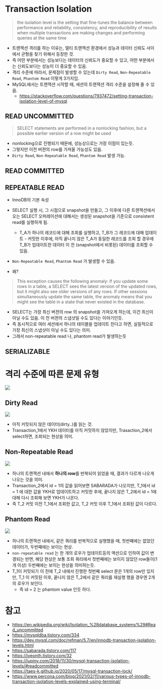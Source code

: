 # Transaction Isolation
> the isolation level is the setting that fine-tunes the balance between performance and reliability, consistency, and reproducibility of results when multiple transactions are making changes and performing queries at the same time

- 트랜잭션 격리를 하는 이유는, 멀티 트랜잭션 환경에서 성능과 데이터 신뢰도 사이에서 균형을 찾기 위해서 등장한 것.
- 즉 어떤 부분에서는 성능보다는 데이터의 신뢰도가 중요할 수 있고, 어떤 부분에서는 신뢰도보다는 성능이 더 중요할 수 있음. 
- 격리 수준에 따라서, 문제점이 발생할 수 있는데 `Dirty Read`, `Non-Repeatable Read`, `Phantom Read` 이렇게 3가지임.
- MySQL에서는 트랜잭션 시작할 때, 세션의 트랜잭션 격리 수준을 설정해 줄 수 있음.
    - https://stackoverflow.com/questions/7937472/setting-transaction-isolation-level-of-mysql

## READ UNCOMMITTED

> SELECT statements are performed in a nonlocking fashion, but a possible earlier version of a row might be used
- nonlocking으로 진행되기 때문에, 성능상으로는 가장 이점이 있는듯.
- 그렇지만 이전 버젼의 row를 가져올 가능성도 있음.
- `Dirty Read`, `Non-Repeatable Read`, `Phantom Read` 발생 가능.

## READ COMMITTED

## REPEATABLE READ
- InnoDB의 기본 속성
- SELECT 실행 시, 그 시점으로 snapshot을 만들고,  그 이후에 다른 트랜잭션에서 오는 SELECT 오퍼레이션에 대해서는 생성된 snapshot을 기준으로 consistent read를 실행하게 됨.
    - T_A가 하나의 레코드에 대해 조회를 실행하고, T_B가 그 레코드에 대해 업데이트 - 커밋한 이후에, 아직 끝나지 않은 T_A가 동일한 레코드를 조회 할 경우에 T_B가 업데이트한 데이터 이 전 (snapshot에서 비롯된) 데이터를 조회할 수 있음.

- `Non-Repeatable Read`, `Phantom Read` 가 발생할 수 있음.
- 왜?

> This exception causes the following anomaly: If you update some rows in a table, a SELECT sees the latest version of the updated rows, but it might also see older versions of any rows. If other sessions simultaneously update the same table, the anomaly means that you might see the table in a state that never existed in the database.

- SELECT는 가장 최신 버젼의 row 의 snapshot을 가져오게 하는데, 이건 최신이 아닐 수도 있음. 이 전 버젼의 스냅샷일 수도 있다는 이야기인듯.
- 즉 동시적으로 여러 세션에서 하나의 테이블을 업데이트 친다고 하면, 실질적으로 가장 최신의 스냅샷이 아닐 수도 있다는 의미.
- 그래서 non-repeatable read 나, phantom read가 발생하는듯 

## SERIALIZABLE

# 격리 수준에 따른 문제 유형
![](https://3553248446-files.gitbook.io/~/files/v0/b/gitbook-legacy-files/o/assets%2F-M5HOStxvx-Jr0fqZhyW%2F-MGdOhx8aWkOCeHcri8Q%2F-MGdW-V-iOgKgGmSOVd7%2F%E1%84%80%E1%85%B3%E1%84%85%E1%85%B5%E1%86%B71.png?alt=media&token=0722018a-0d24-4586-9288-d9c306d2c263)


## Dirty Read
![](https://img1.daumcdn.net/thumb/R1280x0/?scode=mtistory2&fname=https%3A%2F%2Fblog.kakaocdn.net%2Fdn%2Fbgjwus%2FbtqKbV7Q7go%2FDwXX4Bgjl39Gu1FO78SkJk%2Fimg.png)
- 아직 커밋되지 않은 데이터(dirty..)를 읽는 것.
- Transaction_1에서 YKH 데이터를 아직 커밋하지 않았지만, Trasaction_2에서 select하면, 조회되는 현상을 의미.

## Non-Repeatable Read
![](https://img1.daumcdn.net/thumb/R1280x0/?scode=mtistory2&fname=https%3A%2F%2Fblog.kakaocdn.net%2Fdn%2FOAHDX%2FbtqJ8fZ5yJr%2FAKYMiEi3XQ7m71RasvPXF1%2Fimg.png)
- 하나의 트랜잭션 내에서 **하나의 row**를 반복되어 읽었을 때, 결과가 다르게 나오게 나오는 것을 의미.
- Transaction_2에서 id = 1의 값을 읽어보면 SABARADA가 나오지만, T_1에서 id = 1 에 대한 값을 YKH로 업데이트하고 커밋한 후에, 끝나지 않은 T_2에서 id = 1에 대해 다시 조회해 보면 YKH가 나온다.
- 즉 T_2 커밋 이전 T_1에서 조회한 값고, T_2 커밋 이후 T_1에서 조회된 값이 다르다.


## Phantom Read
![](https://img1.daumcdn.net/thumb/R1280x0/?scode=mtistory2&fname=https%3A%2F%2Fblog.kakaocdn.net%2Fdn%2FxunmZ%2FbtqJ0pJFsmi%2F2KhKRBkksKwyIOWbhaeVBk%2Fimg.png)
- 하나의 트랜잭션 내에서, 같은 쿼리를 반복적으로 실행했을 때, 첫번째에는 없었던 데이터가, 두번째에는 보이는 현상.
- `non-repeatable read` 는 한 개의 로우가 업데이트등의 액션으로 인하여 값이 변경되는 반면, 해당 현상은 보통 조회 쿼리에서 첫번째에는 보이지 않았던 row들이(1개 이상) 두번째에는 보이는 현상을 의미하는듯.
- T_1이 커밋되기 이 전에 T_2 내에서 진행한 첫번째 select 문은 1개의 row만 있지만, T_1 이 커밋된 이후, 끝나지 않은 T_2에서 같은 쿼리를 재실행 했을 경우엔 2개의 로우가 보인다.
    - 즉 id = 2 는 phantom value 인듯 하다.


# 참고
- https://en.wikipedia.org/wiki/Isolation_%28database_systems%29#Read_uncommitted
- https://mysqldba.tistory.com/334
- https://dev.mysql.com/doc/refman/5.7/en/innodb-transaction-isolation-levels.html
- https://sabarada.tistory.com/117
- https://jyeonth.tistory.com/32
- https://jupiny.com/2018/11/30/mysql-transaction-isolation-levels/#readcommitted
- https://taes-k.github.io/2020/05/17/mysql-transaction-lock/
- https://www.percona.com/blog/2021/02/11/various-types-of-innodb-transaction-isolation-levels-explained-using-terminal/
